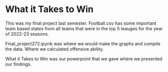 # What it Takes to Win
This was my final project last semester.
Football.csv has some important team based states from all teams that were in the top 5 leauges for the year of 2022-23 seasons.

Final_project272.ipynb was where we would make the graphs and compile the data. Where we calculated offensive ability.

What it Takes to Win was our powerpoint that we gave where we presented our findings. 
